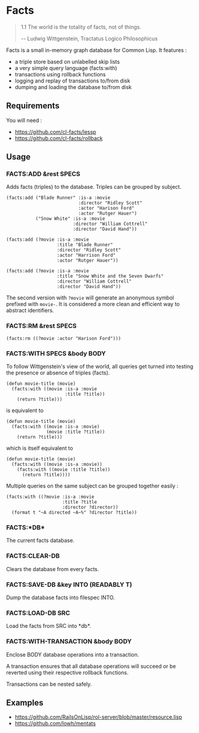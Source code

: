 Facts
=====

> 1.1 The world is the totality of facts, not of things.
>
> --  Ludwig Wittgenstein, Tractatus Logico Philosophicus

Facts is a small in-memory graph database for Common Lisp.
It features :
* a triple store based on unlabelled skip lists
* a very simple query language (facts:with)
* transactions using rollback functions
* logging and replay of transactions to/from disk
* dumping and loading the database to/from disk


Requirements
------------

You will need :
* https://github.com/cl-facts/lessp
* https://github.com/cl-facts/rollback


Usage
-----

### FACTS:ADD &rest SPECS
Adds facts (triples) to the database. Triples can be grouped by subject.

```common-lisp
(facts:add ("Blade Runner" :is-a :movie
                           :director "Ridley Scott"
                           :actor "Harison Ford"
                           :actor "Rutger Hauer")
           ("Snow White" :is-a :movie
                         :director "William Cottrell"
                         :director "David Hand"))
```

```common-lisp
(facts:add (?movie :is-a :movie
                   :title "Blade Runner"
                   :director "Ridley Scott"
                   :actor "Harrison Ford"
                   :actor "Rutger Hauer"))

(facts:add (?movie :is-a :movie
                   :title "Snow White and the Seven Dwarfs"
                   :director "William Cottrell"
                   :director "David Hand"))
```

The second version with `?movie` will generate an anonymous symbol prefixed with `movie-`.
It is considered a more clean and efficient way to abstract identifiers.

### FACTS:RM &rest SPECS
```common-lisp
(facts:rm ((?movie :actor "Harison Ford")))
```

### FACTS:WITH SPECS &body BODY

To follow Wittgenstein's view of the world, all queries get turned into
testing the presence or absence of triples (facts).

```common-lisp
(defun movie-title (movie)
  (facts:with ((movie :is-a :movie
                      :title ?title))
    (return ?title)))
```

is equivalent to

```common-lisp
(defun movie-title (movie)
  (facts:with ((movie :is-a :movie)
               (movie :title ?title))
    (return ?title)))
```

which is itself equivalent to

```common-lisp
(defun movie-title (movie)
  (facts:with ((movie :is-a :movie))
    (facts:with ((movie :title ?title))
      (return ?title))))
```

Multiple queries on the same subject can be grouped together easily :

```common-lisp
(facts:with ((?movie :is-a :movie
                     :title ?title
                     :director ?director))
  (format t "~A directed ~A~%" ?director ?title))
```

### FACTS:\*DB\*
The current facts database.

### FACTS:CLEAR-DB
Clears the database from every facts.

### FACTS:SAVE-DB &key INTO (READABLY T)
Dump the database facts into filespec INTO.

### FACTS:LOAD-DB SRC
Load the facts from SRC into \*db\*.

### FACTS:WITH-TRANSACTION &body BODY
Enclose BODY database operations into a transaction.

A transaction ensures that all database operations will succeed or be
reverted using their respective rollback functions.

Transactions can be nested safely.

Examples
--------

* https://github.com/RailsOnLisp/rol-server/blob/master/resource.lisp
* https://github.com/lowh/mentats
